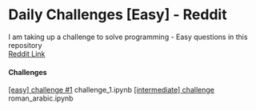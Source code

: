 # Daily Challenges [Easy] - Reddit

I am taking up a challenge to solve programming - Easy questions in this repository <br>
[Reddit Link](https://www.reddit.com/r/dailyprogrammer/)

#### Challenges
[[easy] challenge #1](https://www.reddit.com/r/dailyprogrammer/comments/pih8x/easy_challenge_1/) challenge_1.ipynb
[[intermediate] challenge](http://forum.lessthandot.com/viewtopic.php?f=102&t=2361&start=0&st=0&sk=t&sd=a&sid=8a145f6277d724bc35557ece6fd1b450) roman_arabic.ipynb
